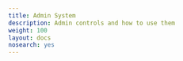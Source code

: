```yaml
---
title: Admin System
description: Admin controls and how to use them
weight: 100 
layout: docs
nosearch: yes
---
```

